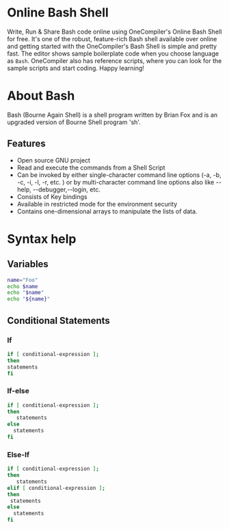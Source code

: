 # Online Bash Shell

Write, Run & Share Bash code online using OneCompiler's Online Bash Shell for free. It's one of the robust, feature-rich Bash shell available over online and getting started with the OneCompiler's Bash Shell is simple and pretty fast. The editor shows sample boilerplate code when you choose language as `Bash`. OneCompiler also has reference scripts, where you can look for the sample scripts and start coding. Happy learning!

# About Bash

Bash (Bourne Again Shell) is a shell program written by Brian Fox and is an upgraded version of Bourne Shell program 'sh'.

## Features
* Open source GNU project
* Read and execute the commands from a Shell Script
* Can be invoked by either single-character command line options (-a, -b, -c, -i, -l, -r, etc. ) or by multi-character command line options also like  --help, --debugger,--login, etc.
* Consists of Key bindings
* Available in restricted mode for the environment security
* Contains one-dimensional arrays to manipulate the lists of data.

# Syntax help

##  Variables

```sh
name="Foo"
echo $name
echo "$name"
echo "${name}"
```
## Conditional Statements

### If

```sh
if [ conditional-expression ];  
then  
statements  
fi  
```
### If-else
```sh
if [ conditional-expression ];  
then  
   statements  
else  
  statements
fi  
```
### Else-If
```sh
if [ conditional-expression ];  
then  
   statements  
elif [ conditional-expression ];  
then  
 statements  
else  
  statements
fi 

